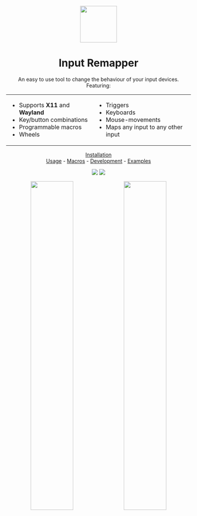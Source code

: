 <p align="center"><img src="data/input-remapper.svg" width=100/></p>

<h1 align="center">Input Remapper</h1>

<p align="center">
An easy to use tool to change the behaviour of your input devices.
Featuring:
</p>
 <table align="center" border="0">
  <td>
    <ul>
      <li> Supports <b>X11</b> and <b>Wayland</b>
      <li> Key/button combinations
      <li> Programmable macros
      <li> Wheels
    </ul>
  </td>
  <td>
    <ul>
      <li> Triggers
      <li> Keyboards
      <li> Mouse-movements
      <li> Maps any input to any other input
    </ul>
    </td>
</table>

<p align="center">
<a href="readme/installation.md">Installation</a></br> 
<a href="readme/usage.md">Usage</a> - 
<a href="readme/macros.md">Macros</a> - 
<a href="readme/development.md">Development</a> -
<a href="readme/examples.md">Examples</a>
</p>

<p align="center"><img src="readme/pylint.svg"/> <img src="readme/coverage.svg"/></p>

<p align="center">
  <img src="readme/screenshot.png" width="48%"/>
  &#160;
  <img src="readme/screenshot_2.png" width="48%"/>
</p>
